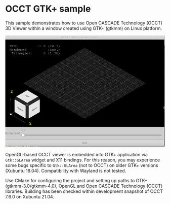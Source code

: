 OCCT GTK+ sample
==================

This sample demonstrates how to use Open CASCADE Technology (OCCT) 3D Viewer within a window created using GTK+ (gtkmm) on Linux platform.

![sample screenshot](/occt_gtkmm_sample.png)

OpenGL-based OCCT viewer is embedded into GTK+ application via `Gtk::GLArea` widget and X11 bindings.
For this reason, you may experience some bugs specific to `Gtk::GLArea` (not to OCCT) on older GTK+ versions (Xubuntu 18.04).
Compatibility with Wayland is not tested.

Use CMake for configuring the project and setting up paths to GTK+ (gtkmm-3.0/gtkmm-4.0), OpenGL and Open CASCADE Technology (OCCT) libraries.
Building has been checked within development snapshot of OCCT 7.6.0 on Xubuntu 21.04.
